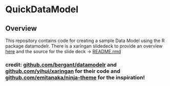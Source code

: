 # QuickDataModel

## Overview

This repository contains code for creating a sample Data Model using the R package datamodelr. There is a xaringan slidedeck to provide an overview [here](https://kfergo55.github.io) and the source for the slide deck -> [README.rmd](https://github.com/kfergo55/QuickDataModel/README.rmd)

### credit: [github.com/bergant/datamodelr](https://github.com/bergant/datamodelr) and [github.com/yihui/xaringan](https://github.com/yihui/xaringan) for their code and [github.com/emitanaka/ninja-theme](https://github.com/emitanaka/ninja-theme) for the inspiration!

